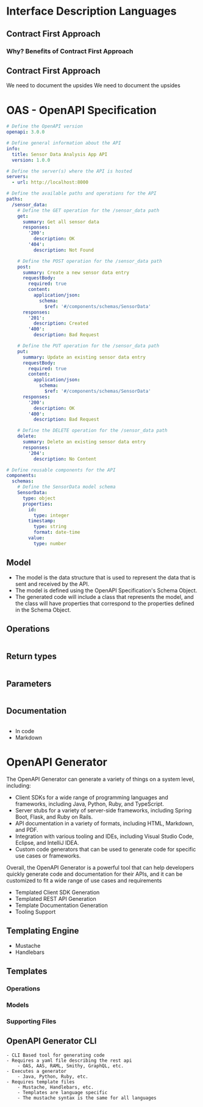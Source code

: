 # Interface Description Languages

## Contract First Approach

### Why? Benefits of Contract First Approach

## Contract First Approach

We need to document the upsides
We need to document the upsides

# OAS - OpenAPI Specification

```yaml
# Define the OpenAPI version
openapi: 3.0.0

# Define general information about the API
info:
  title: Sensor Data Analysis App API
  version: 1.0.0

# Define the server(s) where the API is hosted
servers:
  - url: http://localhost:8000

# Define the available paths and operations for the API
paths:
  /sensor_data:
    # Define the GET operation for the /sensor_data path
    get:
      summary: Get all sensor data
      responses:
        '200':
          description: OK
        '404':
          description: Not Found

    # Define the POST operation for the /sensor_data path
    post:
      summary: Create a new sensor data entry
      requestBody:
        required: true
        content:
          application/json:
            schema:
              $ref: '#/components/schemas/SensorData'
      responses:
        '201':
          description: Created
        '400':
          description: Bad Request

    # Define the PUT operation for the /sensor_data path
    put:
      summary: Update an existing sensor data entry
      requestBody:
        required: true
        content:
          application/json:
            schema:
              $ref: '#/components/schemas/SensorData'
      responses:
        '200':
          description: OK
        '400':
          description: Bad Request

    # Define the DELETE operation for the /sensor_data path
    delete:
      summary: Delete an existing sensor data entry
      responses:
        '204':
          description: No Content

# Define reusable components for the API
components:
  schemas:
    # Define the SensorData model schema
    SensorData:
      type: object
      properties:
        id:
          type: integer
        timestamp:
          type: string
          format: date-time
        value:
          type: number
```

## Model

- The model is the data structure that is used to represent the data that is sent and received by the API.
- The model is defined using the OpenAPI Specification's Schema Object.
- The generated code will include a class that represents the model, and the class will have properties that correspond to the properties defined in the Schema Object.

## Operations

```yaml

```

## Return types

```yaml

```

## Parameters

```yaml

```

## Documentation


```yaml

```

- In code
- Markdown

# OpenAPI Generator

The OpenAPI Generator can generate a variety of things on a system level, including:

- Client SDKs for a wide range of programming languages and frameworks, including Java, Python, Ruby, and TypeScript.
- Server stubs for a variety of server-side frameworks, including Spring Boot, Flask, and Ruby on Rails.
- API documentation in a variety of formats, including HTML, Markdown, and PDF.
- Integration with various tooling and IDEs, including Visual Studio Code, Eclipse, and IntelliJ IDEA.
- Custom code generators that can be used to generate code for specific use cases or frameworks.

Overall, the OpenAPI Generator is a powerful tool that can help developers quickly generate code and documentation for their APIs, and it can be customized to fit a wide range of use cases and requirements

- Templated Client SDK Generation
- Templated REST API Generation
- Template Documentation Generation
- Tooling Support

## Templating Engine

- Mustache
- Handlebars

## Templates

### Operations
### Models
### Supporting Files

## OpenAPI Generator CLI
    - CLI Based tool for generating code
    - Requires a yaml file describing the rest api
        - OAS, AAS, RAML, Smithy, GraphQL, etc.
    - Executes a generator
        - Java, Python, Ruby, etc.
    - Requires template files
        - Mustache, Handlebars, etc.
        - Templates are language specific
        - The mustache syntax is the same for all languages



